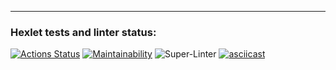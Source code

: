 ---
### Hexlet tests and linter status:
[![Actions Status](https://github.com/nofacez/frontend-project-lvl1/workflows/hexlet-check/badge.svg)](https://github.com/nofacez/frontend-project-lvl1/actions)
[![Maintainability](https://api.codeclimate.com/v1/badges/a99a88d28ad37a79dbf6/maintainability)](https://codeclimate.com/github/codeclimate/codeclimate/maintainability)
![Super-Linter](https://github.com/nofacez/frontend-project-lvl1/workflows/Super-Linter/badge.svg)
[![asciicast](https://asciinema.org/a/yL0hVR76wYUb6jGWXeQMNeOcn.svg)](https://asciinema.org/a/yL0hVR76wYUb6jGWXeQMNeOcn)